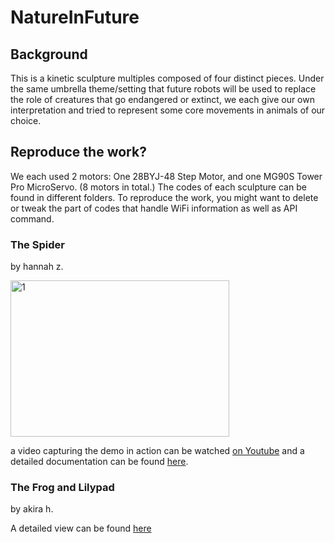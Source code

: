 # NatureInFuture

## Background
This is a kinetic sculpture multiples composed of four distinct pieces. Under the same umbrella theme/setting that future robots will be used to replace the role of creatures that go endangered or extinct, we each give our own interpretation and tried to represent some core movements in animals of our choice.

## Reproduce the work?
We each used 2 motors: One 28BYJ-48 Step Motor, and one MG90S Tower Pro MicroServo. (8 motors in total.)
The codes of each sculpture can be found in different folders. 
To reproduce the work, you might want to delete or tweak the part of codes that handle WiFi information as well as API command.

### The Spider
by hannah z.

<img alt="1" src="https://user-images.githubusercontent.com/83347817/162109072-b0a5e182-c9e4-4afb-ac77-9d338a592992.png" width="350" height="250" />

a video capturing the demo in action can be watched [on Youtube](https://youtu.be/iIokxq5maFs) and a detailed documentation can be found [here](https://hannahz.vercel.app/copycat-embedded-system).

### The Frog and Lilypad
by akira h.

A detailed view can be found [here](https://akihigaki.github.io/kinetic-sculpture.github.io/)
